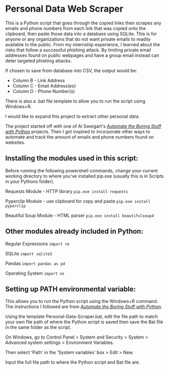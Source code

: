 # Personal Data Web Scraper

This is a Python script that goes through the copied links then scrapes any emails and phone numbers from each link that was copied onto the clipboard, then paste those data into a database using SQLite. This is for anyone or any organizations that do not want private emails to readily available to the public. From my internship experience, I learned about the risks that follow a successful phishing attack. By limiting private email addresses found on public webpages and have a group email instead can deter targeted phishing attacks.

If chosen to save from database into CSV, the output would be:
- Column B - Link Address
- Column C - Email Address(es)
- Column D - Phone Number(s)

There is also a .bat file template to allow you to run the script using Windows+R.

I would like to expand this project to extract other personal data.

The project started off with one of Al Sweigart's [*Automate the Boring Stuff with Python*](https://automatetheboringstuff.com/2e/chapter7/) projects. Then I got inspired to incorporate other ways to automate and track the amount of emails and phone numbers found on websites. 

## Installing the modules used in this script:

Before running the following powershell commands, change your current working directory to where you've installed pip.exe (usually this is in Scripts in your Pythons folder).

Requests Module - HTTP library
  `pip.exe install requests`

Pyperclip Module - use clipboard for copy and paste
   `pip.exe install pyperclip`

Beautiful Soup Module - HTML parser
   `pip.exe install beautifulsoup4`

## Other modules already included in Python:

Regular Expressions
   `import re`

SQLite
   `import sqlite3`

Pandas
   `import pandas as pd`

Operating System
   `import os`

## Setting up PATH environmental variable:

This allows you to run the Python script using the Windows+R command. The instructions I followed are from [*Automate the Boring Stuff with Python*](https://automatetheboringstuff.com/2e/appendixb/).

Using the template Personal-Data-Scraper.bat, edit the file path to match your own file path of where the Python script is saved then save the Bat file in the same folder as the script.

On Windows, go to Control Panel > System and Security > System > Advanced system settings > Environment Variables.

Then select 'Path' in the 'System variables' box > Edit > New.

Input the full file path to where the Python script and Bat file are.
